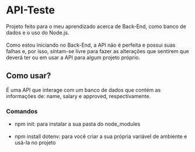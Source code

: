 # API-Teste

Projeto feito para o meu aprendizado acerca de Back-End, como banco de dados e o uso do Node.js. <br><br>
Como estou iniciando no Back-End, a API não é perfeita e possui suas falhas e, por isso, sintam-se livre para fazer as alterações que sentirem que deverá ter ou em usar a API 
para algum projeto próprio.

## Como usar?
É uma API que interage com um banco de dados que contém as informações de: name, salary e approved, respectivamente.

### Comandos
* npm init: para instalar a sua pasta do node_modules <br><br>
* npm install dotenv: para você criar a sua própria variável de ambiente e usá-la no projeto
